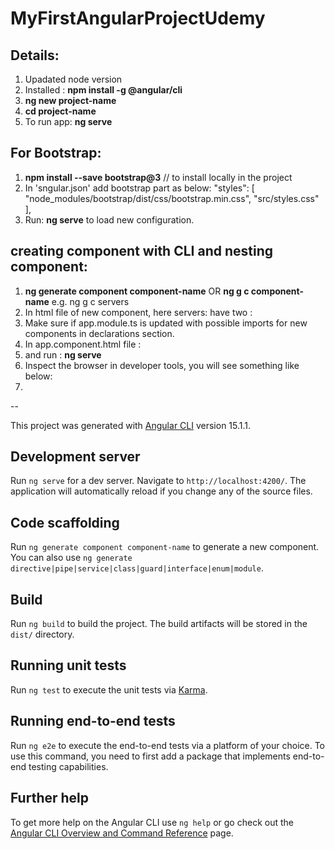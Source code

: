# MyFirstAngularProjectUdemy

## Details:
1. Upadated node version
2. Installed : **npm install -g @angular/cli**
3. **ng new project-name**
4. **cd project-name**
5. To run app: **ng serve**
   


## For Bootstrap:
1. **npm install --save bootstrap@3**  // to install locally in the project
2. In 'sngular.json' add bootstrap part as below: 
   "styles": [
              "node_modules/bootstrap/dist/css/bootstrap.min.css",
              "src/styles.css"
            ],
3. Run: **ng serve** to load new configuration.

## creating component with CLI and nesting component:
1. **ng generate component component-name** OR **ng g c component-name** e.g. ng g c servers
2. In html file of new component, here servers: have two : <app-server></app-server>
<app-server></app-server>
3. Make sure if app.module.ts is updated with possible imports for new components in declarations section.
4. In app.component.html file : <app-servers></app-servers>
5. and run : **ng serve**
6. Inspect the browser in developer tools, you will see something like below: 
   <app-servers>
      <app-server></app-server>
      <app-server></app-server>
   </app-servers>
7. 

--

This project was generated with [Angular CLI](https://github.com/angular/angular-cli) version 15.1.1.

## Development server

Run `ng serve` for a dev server. Navigate to `http://localhost:4200/`. The application will automatically reload if you change any of the source files.

## Code scaffolding

Run `ng generate component component-name` to generate a new component. You can also use `ng generate directive|pipe|service|class|guard|interface|enum|module`.

## Build

Run `ng build` to build the project. The build artifacts will be stored in the `dist/` directory.

## Running unit tests

Run `ng test` to execute the unit tests via [Karma](https://karma-runner.github.io).

## Running end-to-end tests

Run `ng e2e` to execute the end-to-end tests via a platform of your choice. To use this command, you need to first add a package that implements end-to-end testing capabilities.

## Further help

To get more help on the Angular CLI use `ng help` or go check out the [Angular CLI Overview and Command Reference](https://angular.io/cli) page.
